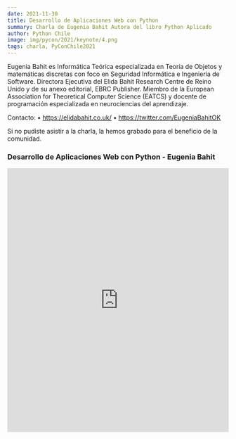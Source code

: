 ```yaml
---
date: 2021-11-30
title: Desarrollo de Aplicaciones Web con Python
summary: Charla de Eugenia Bahit Autora del libro Python Aplicado
author: Python Chile
image: img/pycon/2021/keynote/4.png
tags: charla, PyConChile2021
---
```


Eugenia Bahit es Informática Teórica especializada en Teoría de Objetos y matemáticas discretas con foco en Seguridad Informática e Ingeniería de Software.
Directora Ejecutiva del Elida Bahit Research Centre de Reino Unido y de su anexo editorial, EBRC Publisher.
Miembro de la European Association for Theoretical Computer Science (EATCS) y docente de programación especializada en neurociencias del aprendizaje.

Contacto:
• https://elidabahit.co.uk/
• https://twitter.com/EugeniaBahitOK


Si no pudiste asistir a la charla, la hemos grabado para el beneficio de la comunidad.

### Desarrollo de Aplicaciones Web con Python - Eugenia Bahit

<div style="text-align: center;">
    <iframe width="100%" height="600"
    src="https://www.youtube.com/embed/rRgn8d7mFXQ" title="YouTube video player" frameborder="0"
    allow="accelerometer; autoplay; clipboard-write; encrypted-media; gyroscope; picture-in-picture"
    allowfullscreen></iframe>
</div>
